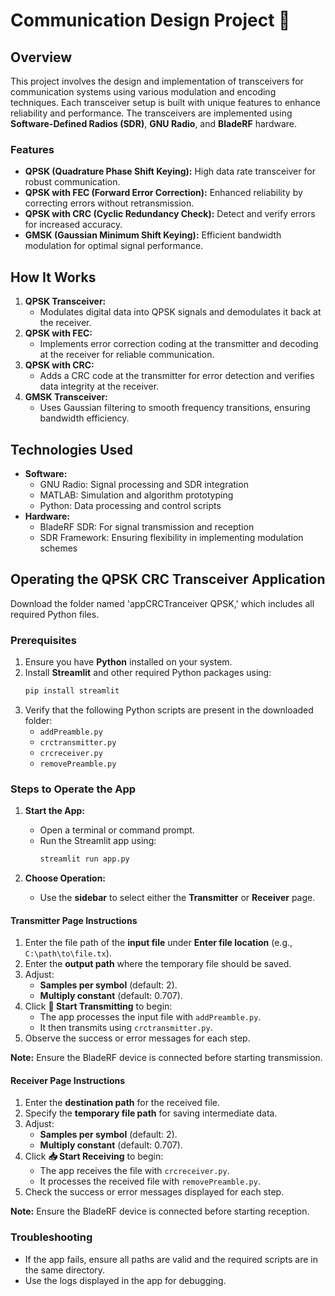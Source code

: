 # Communication Design Project 🚀  

## Overview  
This project involves the design and implementation of transceivers for communication systems using various modulation and encoding techniques. Each transceiver setup is built with unique features to enhance reliability and performance. The transceivers are implemented using **Software-Defined Radios (SDR)**, **GNU Radio**, and **BladeRF** hardware.  

### Features  
- **QPSK (Quadrature Phase Shift Keying):** High data rate transceiver for robust communication.  
- **QPSK with FEC (Forward Error Correction):** Enhanced reliability by correcting errors without retransmission.  
- **QPSK with CRC (Cyclic Redundancy Check):** Detect and verify errors for increased accuracy.  
- **GMSK (Gaussian Minimum Shift Keying):** Efficient bandwidth modulation for optimal signal performance.  

## How It Works  
1. **QPSK Transceiver:**  
   - Modulates digital data into QPSK signals and demodulates it back at the receiver.  
2. **QPSK with FEC:**  
   - Implements error correction coding at the transmitter and decoding at the receiver for reliable communication.  
3. **QPSK with CRC:**  
   - Adds a CRC code at the transmitter for error detection and verifies data integrity at the receiver.  
4. **GMSK Transceiver:**  
   - Uses Gaussian filtering to smooth frequency transitions, ensuring bandwidth efficiency.  

## Technologies Used  
- **Software:**  
  - GNU Radio: Signal processing and SDR integration  
  - MATLAB: Simulation and algorithm prototyping  
  - Python: Data processing and control scripts  
- **Hardware:**  
  - BladeRF SDR: For signal transmission and reception  
  - SDR Framework: Ensuring flexibility in implementing modulation schemes  

## Operating the QPSK CRC Transceiver Application  

Download the folder named 'appCRCTranceiver QPSK,' which includes all required Python files.  

### Prerequisites  
1. Ensure you have **Python** installed on your system.  
2. Install **Streamlit** and other required Python packages using:  
   ```bash  
   pip install streamlit  
   ```  
3. Verify that the following Python scripts are present in the downloaded folder:  
   - `addPreamble.py`  
   - `crctransmitter.py`  
   - `crcreceiver.py`  
   - `removePreamble.py`  

### Steps to Operate the App  

1. **Start the App:**  
   - Open a terminal or command prompt.  
   - Run the Streamlit app using:  
     ```bash  
     streamlit run app.py  
     ```  

2. **Choose Operation:**  
   - Use the **sidebar** to select either the **Transmitter** or **Receiver** page.  

#### Transmitter Page Instructions  
1. Enter the file path of the **input file** under **Enter file location** (e.g., `C:\path\to\file.tx`).  
2. Enter the **output path** where the temporary file should be saved.  
3. Adjust:  
   - **Samples per symbol** (default: 2).  
   - **Multiply constant** (default: 0.707).  
4. Click **🥜 Start Transmitting** to begin:  
   - The app processes the input file with `addPreamble.py`.  
   - It then transmits using `crctransmitter.py`.  
5. Observe the success or error messages for each step.  

**Note:** Ensure the BladeRF device is connected before starting transmission.  

#### Receiver Page Instructions  
1. Enter the **destination path** for the received file.  
2. Specify the **temporary file path** for saving intermediate data.  
3. Adjust:  
   - **Samples per symbol** (default: 2).  
   - **Multiply constant** (default: 0.707).  
4. Click **📥 Start Receiving** to begin:  
   - The app receives the file with `crcreceiver.py`.  
   - It processes the received file with `removePreamble.py`.  
5. Check the success or error messages displayed for each step.  

**Note:** Ensure the BladeRF device is connected before starting reception.  

### Troubleshooting  
- If the app fails, ensure all paths are valid and the required scripts are in the same directory.  
- Use the logs displayed in the app for debugging.

